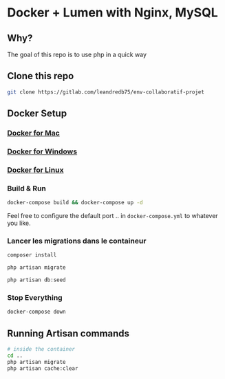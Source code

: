 # Docker + Lumen with Nginx, MySQL

## Why?

The goal of this repo is to use php in a quick way 

## Clone this repo

```bash
git clone https://gitlab.com/leandredb75/env-collaboratif-projet
```


## Docker Setup

### [Docker for Mac](https://docs.docker.com/docker-for-mac/)

### [Docker for Windows](https://docs.docker.com/docker-for-windows/)

### [Docker for Linux](https://docs.docker.com/engine/installation/linux/)

### Build & Run

```bash
docker-compose build && docker-compose up -d 
```
Feel free to configure the default port .. in `docker-compose.yml` to whatever you like.

### Lancer les migrations dans le containeur 
```bash
composer install 
```
```bash
php artisan migrate
```

```bash
php artisan db:seed
``` 

### Stop Everything

```bash
docker-compose down
```

## Running Artisan commands
```sh
# inside the container
cd ..
php artisan migrate
php artisan cache:clear
```
